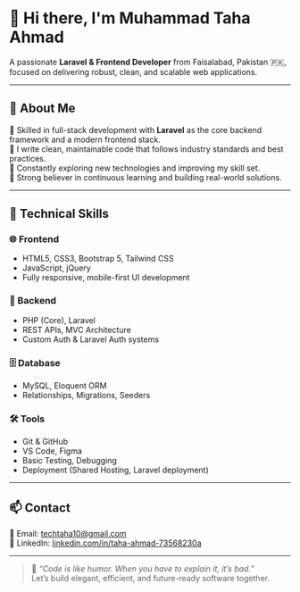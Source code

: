 # 👋 Hi there, I'm Muhammad Taha Ahmad

A passionate **Laravel & Frontend Developer** from Faisalabad, Pakistan 🇵🇰, focused on delivering robust, clean, and scalable web applications.

---

## 💼 About Me

🔹 Skilled in full-stack development with **Laravel** as the core backend framework and a modern frontend stack.  
🔹 I write clean, maintainable code that follows industry standards and best practices.  
🔹 Constantly exploring new technologies and improving my skill set.  
🔹 Strong believer in continuous learning and building real-world solutions.

---

## 🚀 Technical Skills

### 🌐 Frontend
- HTML5, CSS3, Bootstrap 5, Tailwind CSS  
- JavaScript, jQuery  
- Fully responsive, mobile-first UI development

### 🧠 Backend
- PHP (Core), Laravel  
- REST APIs, MVC Architecture  
- Custom Auth & Laravel Auth systems

### 🗄️ Database
- MySQL, Eloquent ORM  
- Relationships, Migrations, Seeders

### 🛠️ Tools
- Git & GitHub  
- VS Code, Figma  
- Basic Testing, Debugging  
- Deployment (Shared Hosting, Laravel deployment)

---

## 📫 Contact

📧 Email: [techtaha10@gmail.com](mailto:techtaha10@gmail.com)  
🔗 LinkedIn: [linkedin.com/in/taha-ahmad-73568230a](https://www.linkedin.com/in/taha-ahmad-73568230a/)

---

> 💬 *“Code is like humor. When you have to explain it, it’s bad.”*  
> Let’s build elegant, efficient, and future-ready software together.

